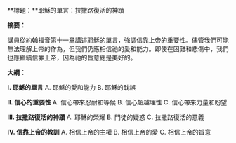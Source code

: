 **標題：**耶穌的單言：拉撒路復活的神蹟

**摘要：**

講員從約翰福音第十一章講述耶穌的單言，強調信靠上帝的重要性。儘管我們可能無法理解上帝的作為，但我們仍應相信祂的愛和能力。即使在困難和悲傷中，我們也應繼續信靠上帝，因為祂的旨意總是美好的。

**大綱：**

**I. 耶穌的單言**
    A. 耶穌的愛和能力
    B. 耶穌的耽誤

**II. 信心的重要性**
    A. 信心帶來忍耐和等候
    B. 信心超越理性
    C. 信心帶來力量和盼望

**III. 拉撒路復活的神蹟**
    A. 耶穌的榮耀
    B. 門徒的疑惑
    C. 拉撒路復活的意義

**IV. 信靠上帝的教訓**
    A. 相信上帝的主權
    B. 相信上帝的愛
    C. 相信上帝的旨意